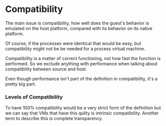 # Compatibility

The main issue is compatibility, how well does the guest's behavior is emulated on the host platform, compared with its behavior on its native platform. 

Of course, if the processes were identical that would be easy, but compatibility might not be be needed for a process virtual machine. 

Compatibility is a matter of correct functioning, not how fast the function is performed. So we exclude anything with performance when talking about compatibility between source and host. 

Even though performance isn't part of the definition in compatibility, it's a pretty big part. 

### Levels of Compatibility

To have 100% compatibility would be a very strict form of the definition but we can say that VMs that have this qulity is intrinsic compatibility. Another term to describe this is complete transparency. 





